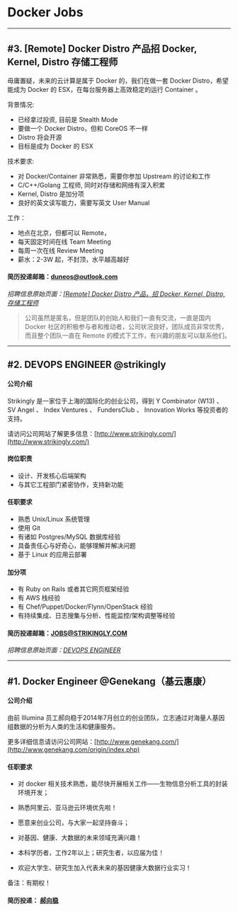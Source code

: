 # Docker Jobs


---

## #3. [Remote] Docker Distro 产品招 Docker, Kernel, Distro 存储工程师

毋庸置疑，未来的云计算是属于 Docker 的，我们在做一套 Docker Distro，希望能成为 Docker 的 ESX，在每台服务器上高效稳定的运行 Container 。

背景情况:
- 已经拿过投资, 目前是 Stealth Mode
- 要做一个 Docker Distro，但和 CoreOS 不一样
- Distro 将会开源
- 目标是成为 Docker 的 ESX

技术要求:
- 对 Docker/Container 非常熟悉，需要你参加 Upstream 的讨论和工作
- C/C++/Golang 工程师, 同时对存储和网络有深入积累
- Kernel, Distro 是加分项
- 良好的英文读写能力，需要写英文 User Manual

工作：
- 地点在北京，但都可以 Remote，
- 每天固定时间在线 Team Meeting
- 每周一次在线 Review Meeting
- 薪水：2-3W 起，不封顶，水平越高越好

#### 简历投递邮箱：[duneos@outlook.com](mailto:duneos@outlook.com)

*招聘信息原始页面：[[Remote] Docker Distro 产品，招 Docker, Kernel, Distro, 存储工程师](http://v2ex.com/t/159148)*

> 公司虽然是匿名，但是团队的创始人和我们一直有交流，一直是国内 Docker 社区的积极参与者和推动者，公司状况良好，团队成员非常优秀，而且整个团队一直在 Remote 的模式下工作，有兴趣的朋友可以联系他们。

---

## #2. DEVOPS ENGINEER @strikingly

#### 公司介绍


Strikingly 是一家位于上海的国际化的创业公司，得到 Y Combinator (W13) 、 SV Angel 、 Index Ventures 、 FundersClub 、 Innovation Works 等投资者的支持。

请访问公司网站了解更多信息：[http://www.strikingly.com/](http://www.strikingly.com/)


#### 岗位职责

- 设计、开发核心后端架构
- 与其它工程部门紧密协作，支持新功能

#### 任职要求

- 熟悉 Unix/Linux 系统管理
- 使用 Git 
- 有诸如 Postgres/MySQL 数据库经验
- 具备责任心与好奇心，能够理解并解决问题
- 基于 Linux 的应用云部署

#### 加分项

- 有 Ruby on Rails 或者其它网页框架经验
- 有 AWS 栈经验
- 有 Chef/Puppet/Docker/Flynn/OpenStack 经验
- 有持续集成、日志搜集与分析、性能监控/架构调整等经验

#### 简历投递邮箱：[JOBS@STRIKINGLY.COM](mailto:JOBS@STRIKINGLY.COM)

*招聘信息原始页面：[DEVOPS ENGINEER](http://www.strikingly.com/s/careers?locale=zh-CN)*

---

## #1. Docker Engineer @Genekang（基云惠康）

#### 公司介绍

由前 Illumina 员工郝向稳于2014年7月创立的创业团队，立志通过对海量人基因组数据的分析为人类的生活和健康服务。

更多详细信息请访问公司网站：[http://www.genekang.com/](http://www.genekang.com/origin/index.php)

#### 任职要求

- 对 docker 相关技术熟悉，能尽快开展相关工作——生物信息分析工具的封装环境开发；

- 熟悉阿里云、亚马逊云环境优先啦！

- 愿意来创业公司，与大家一起坚持奋斗；

- 对基因、健康、大数据的未来领域充满兴趣！

- 本科学历者，工作2年以上；研究生者，以应届为佳！

- 欢迎大学生、研究生加入代表未来的基因健康大数据行业实习！

备注：有期权！

#### 简历投递： [郝向稳](mailto:xwhao@genekang.com)

